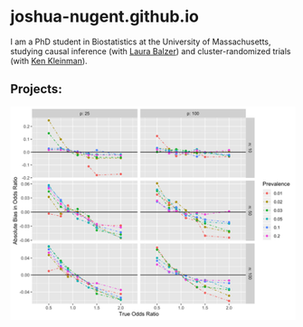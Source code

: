 
# joshua-nugent.github.io
I am a PhD student in Biostatistics at the University of Massachusetts, studying causal inference (with [Laura Balzer](https://www.balzerlab.com/)) and cluster-randomized trials (with [Ken Kleinman](https://www.kleinman.science/)).

## Projects:
![Bias in PQL estimation](_bias_pql_sbs1.png)
